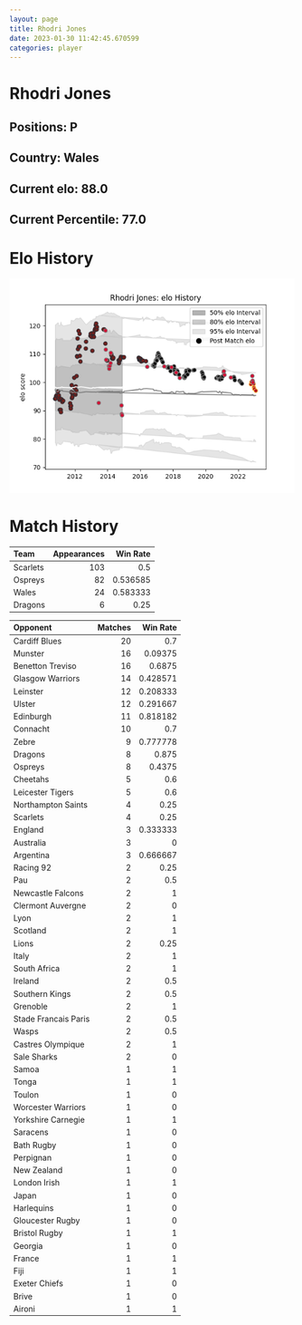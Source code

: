 ```yaml
---  
layout: page  
title: Rhodri Jones  
date: 2023-01-30 11:42:45.670599  
categories: player  
---
```

# Rhodri Jones

## Positions: P

## Country: Wales

## Current elo: 88.0

## Current Percentile: 77.0

# Elo History


![elo history](history_RhodriJones.png)
# Match History


| Team     |   Appearances |   Win Rate |
|:---------|--------------:|-----------:|
| Scarlets |           103 |   0.5      |
| Ospreys  |            82 |   0.536585 |
| Wales    |            24 |   0.583333 |
| Dragons  |             6 |   0.25     |

| Opponent             |   Matches |   Win Rate |
|:---------------------|----------:|-----------:|
| Cardiff Blues        |        20 |   0.7      |
| Munster              |        16 |   0.09375  |
| Benetton Treviso     |        16 |   0.6875   |
| Glasgow Warriors     |        14 |   0.428571 |
| Leinster             |        12 |   0.208333 |
| Ulster               |        12 |   0.291667 |
| Edinburgh            |        11 |   0.818182 |
| Connacht             |        10 |   0.7      |
| Zebre                |         9 |   0.777778 |
| Dragons              |         8 |   0.875    |
| Ospreys              |         8 |   0.4375   |
| Cheetahs             |         5 |   0.6      |
| Leicester Tigers     |         5 |   0.6      |
| Northampton Saints   |         4 |   0.25     |
| Scarlets             |         4 |   0.25     |
| England              |         3 |   0.333333 |
| Australia            |         3 |   0        |
| Argentina            |         3 |   0.666667 |
| Racing 92            |         2 |   0.25     |
| Pau                  |         2 |   0.5      |
| Newcastle Falcons    |         2 |   1        |
| Clermont Auvergne    |         2 |   0        |
| Lyon                 |         2 |   1        |
| Scotland             |         2 |   1        |
| Lions                |         2 |   0.25     |
| Italy                |         2 |   1        |
| South Africa         |         2 |   1        |
| Ireland              |         2 |   0.5      |
| Southern Kings       |         2 |   0.5      |
| Grenoble             |         2 |   1        |
| Stade Francais Paris |         2 |   0.5      |
| Wasps                |         2 |   0.5      |
| Castres Olympique    |         2 |   1        |
| Sale Sharks          |         2 |   0        |
| Samoa                |         1 |   1        |
| Tonga                |         1 |   1        |
| Toulon               |         1 |   0        |
| Worcester Warriors   |         1 |   0        |
| Yorkshire Carnegie   |         1 |   1        |
| Saracens             |         1 |   0        |
| Bath Rugby           |         1 |   0        |
| Perpignan            |         1 |   0        |
| New Zealand          |         1 |   0        |
| London Irish         |         1 |   1        |
| Japan                |         1 |   0        |
| Harlequins           |         1 |   0        |
| Gloucester Rugby     |         1 |   0        |
| Bristol Rugby        |         1 |   1        |
| Georgia              |         1 |   0        |
| France               |         1 |   1        |
| Fiji                 |         1 |   1        |
| Exeter Chiefs        |         1 |   0        |
| Brive                |         1 |   0        |
| Aironi               |         1 |   1        |